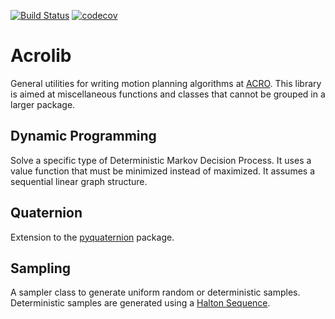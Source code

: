 [![Build Status](https://travis-ci.org/JeroenDM/acrolib.svg?branch=master)](https://travis-ci.org/JeroenDM/acrolib) [![codecov](https://codecov.io/gh/JeroenDM/acrolib/branch/master/graph/badge.svg)](https://codecov.io/gh/JeroenDM/acrolib)

# Acrolib

General utilities for writing motion planning algorithms at [ACRO](https://iiw.kuleuven.be/onderzoek/acro).
This library is aimed at miscellaneous functions and classes that cannot be grouped in a larger package.

## Dynamic Programming

Solve a specific type of Deterministic Markov Decision Process.
It uses a value function that must be minimized instead of maximized.
It assumes a sequential linear graph structure.

## Quaternion

Extension to the [pyquaternion](http://kieranwynn.github.io/pyquaternion/) package.

## Sampling

A sampler class to generate uniform random or deterministic samples.
Deterministic samples are generated using a [Halton Sequence](https://en.wikipedia.org/wiki/Halton_sequence).

